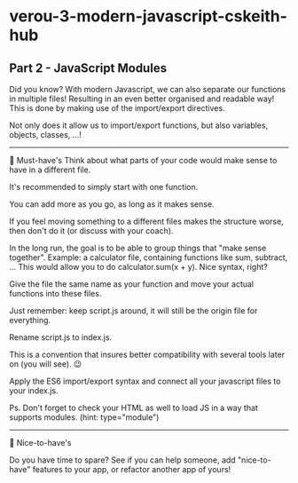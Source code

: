 # verou-3-modern-javascript-cskeith-hub
## Part 2 - JavaScript Modules

Did you know? With modern Javascript, we can also separate our functions in multiple files! Resulting in an even better organised and readable way!
This is done by making use of the import/export directives.

Not only does it allow us to import/export functions, but also variables, objects, classes, ...!

***


🌱 Must-have's
Think about what parts of your code would make sense to have in a different file.

It's recommended to simply start with one function.

 You can add more as you go, as long as it makes sense.

  If you feel moving something to a different files makes the structure worse, then don't do it (or discuss with your coach).

In the long run, the goal is to be able to group things that "make sense together".
 Example: a calculator file, containing functions like sum, subtract, ... This would allow you to do calculator.sum(x + y). 
 Nice syntax, right?

Give the file the same name as your function and move your actual functions into these files.

Just remember: keep script.js around, it will still be the origin file for everything.

Rename script.js to index.js.

This is a convention that insures better compatibility with several tools later on (you will see). 😉

Apply the ES6 import/export syntax and connect all your javascript files to your index.js.

Ps. Don't forget to check your HTML as well to load JS in a way that supports modules. (hint: type="module")
***
🌼 Nice-to-have's

Do you have time to spare? See if you can help someone, add "nice-to-have" features to your app, or refactor another app of yours!